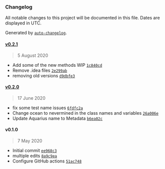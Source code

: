 ### Changelog

All notable changes to this project will be documented in this file. Dates are displayed in UTC.

Generated by [`auto-changelog`](https://github.com/CookPete/auto-changelog).

#### [v0.2.1](https://github.com/keyko-io/nevermind-sdk-js/compare/v0.2.0...v0.2.1)

> 5 August 2020

- Add some of the new methods WIP [`1c840cd`](https://github.com/keyko-io/nevermind-sdk-js/commit/1c840cd79137f8e989cc3790d3b371fc946d6457)
- Remove .idea files [`2e299ab`](https://github.com/keyko-io/nevermind-sdk-js/commit/2e299abccc5b1eb9e64da0f89a4a23c201ef6292)
- removing old versions [`d9dbfe3`](https://github.com/keyko-io/nevermind-sdk-js/commit/d9dbfe39655bc7dad5dff96dd80e5daedf7db7c8)

#### [v0.2.0](https://github.com/keyko-io/nevermind-sdk-js/compare/v0.1.0...v0.2.0)

> 17 June 2020

- fix some test name issues [`6fdfc2a`](https://github.com/keyko-io/nevermind-sdk-js/commit/6fdfc2a3c119d0cf5dd646fd4d2cf99e9f71bbb5)
- Change ocean to nevermined in the class names and variables [`26a006e`](https://github.com/keyko-io/nevermind-sdk-js/commit/26a006e823336a4504aca531c982628e50d1fc08)
- Update Aquarius name to Metadata [`b6ea02c`](https://github.com/keyko-io/nevermind-sdk-js/commit/b6ea02c5427e4c2a5db6b85ffc6c0839bd8da6c7)

#### v0.1.0

> 7 May 2020

- Initial commit [`ee968c3`](https://github.com/keyko-io/nevermind-sdk-js/commit/ee968c3c329fcf4249b7bcddc8a154a65082ad72)
- multiple edits [`8a9c9ea`](https://github.com/keyko-io/nevermind-sdk-js/commit/8a9c9ea10063c2a89c6295ceb869a8dd91bf3f0d)
- Configure GitHub actions [`51ac748`](https://github.com/keyko-io/nevermind-sdk-js/commit/51ac7483d9655924f3158be905102fe956aef13d)
